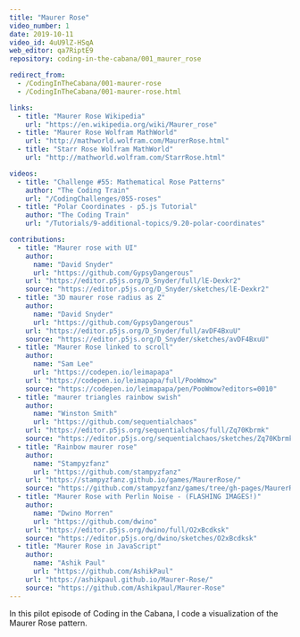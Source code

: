 ```yaml
---
title: "Maurer Rose"
video_number: 1
date: 2019-10-11
video_id: 4uU9lZ-HSqA
web_editor: qa7RiptE9
repository: coding-in-the-cabana/001_maurer_rose

redirect_from:
  - /CodingInTheCabana/001-maurer-rose
  - /CodingInTheCabana/001-maurer-rose.html

links:
  - title: "Maurer Rose Wikipedia"
    url: "https://en.wikipedia.org/wiki/Maurer_rose"
  - title: "Maurer Rose Wolfram MathWorld"
    url: "http://mathworld.wolfram.com/MaurerRose.html"
  - title: "Starr Rose Wolfram MathWorld"
    url: "http://mathworld.wolfram.com/StarrRose.html"

videos:
  - title: "Challenge #55: Mathematical Rose Patterns"
    author: "The Coding Train"
    url: "/CodingChallenges/055-roses"
  - title: "Polar Coordinates - p5.js Tutorial"
    author: "The Coding Train"
    url: "/Tutorials/9-additional-topics/9.20-polar-coordinates"

contributions:
  - title: "Maurer rose with UI"
    author:
      name: "David Snyder"
      url: "https://github.com/GypsyDangerous"
    url: "https://editor.p5js.org/D_Snyder/full/lE-Dexkr2"
    source: "https://editor.p5js.org/D_Snyder/sketches/lE-Dexkr2"
  - title: "3D maurer rose radius as Z"
    author:
      name: "David Snyder"
      url: "https://github.com/GypsyDangerous"
    url: "https://editor.p5js.org/D_Snyder/full/avDF4BxuU"
    source: "https://editor.p5js.org/D_Snyder/sketches/avDF4BxuU"
  - title: "Maurer Rose linked to scroll"
    author:
      name: "Sam Lee"
      url: "https://codepen.io/leimapapa"
    url: "https://codepen.io/leimapapa/full/PooWmow"
    source: "https://codepen.io/leimapapa/pen/PooWmow?editors=0010"
  - title: "maurer triangles rainbow swish"
    author:
      name: "Winston Smith"
      url: "https://github.com/sequentialchaos"
    url: "https://editor.p5js.org/sequentialchaos/full/Zq70Kbrmk"
    source: "https://editor.p5js.org/sequentialchaos/sketches/Zq70Kbrmk"
  - title: "Rainbow maurer rose"
    author:
      name: "Stampyzfanz"
      url: "https://github.com/stampyzfanz"
    url: "https://stampyzfanz.github.io/games/MaurerRose/"
    source: "https://github.com/stampyzfanz/games/tree/gh-pages/MaurerRose"
  - title: "Maurer Rose with Perlin Noise - (FLASHING IMAGES!)"
    author:
      name: "Dwino Morren"
      url: "https://github.com/dwino"
    url: "https://editor.p5js.org/dwino/full/O2xBcdksk"
    source: "https://editor.p5js.org/dwino/sketches/O2xBcdksk"
  - title: "Maurer Rose in JavaScript"
    author:
      name: "Ashik Paul"
      url: "https://github.com/AshikPaul"
    url: "https://ashikpaul.github.io/Maurer-Rose/"
    source: "https://github.com/Ashikpaul/Maurer-Rose"
---
```


In this pilot episode of Coding in the Cabana, I code a visualization of the Maurer Rose pattern.
